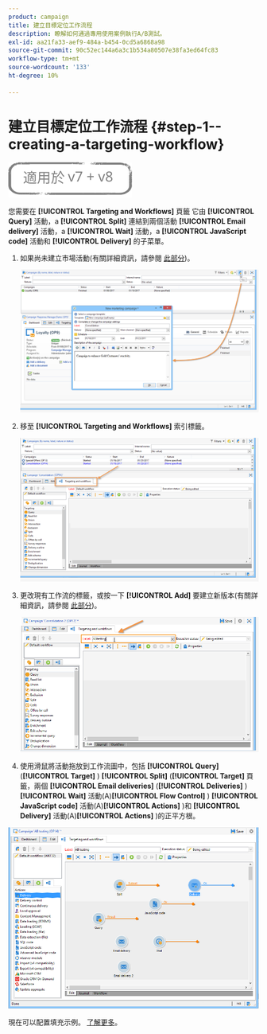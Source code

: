 ```yaml
---
product: campaign
title: 建立目標定位工作流程
description: 瞭解如何通過專用使用案例執行A/B測試。
exl-id: aa21fa33-aef9-484a-b454-0cd5a6868a98
source-git-commit: 90c52ec144a6a3c1b534a80507e38fa3ed64fc83
workflow-type: tm+mt
source-wordcount: '133'
ht-degree: 10%

---
```


# 建立目標定位工作流程 {#step-1--creating-a-targeting-workflow}

![](../../assets/common.svg)

您需要在 **[!UICONTROL Targeting and Workflows]** 頁籤 它由 **[!UICONTROL Query]** 活動，a **[!UICONTROL Split]** 連結到兩個活動 **[!UICONTROL Email delivery]** 活動，a **[!UICONTROL Wait]** 活動，a **[!UICONTROL JavaScript code]** 活動和 **[!UICONTROL Delivery]** 的子菜單。

1. 如果尚未建立市場活動(有關詳細資訊，請參閱 [此部分](../../campaign/using/setting-up-marketing-campaigns.md#creating-a-campaign))。

   ![](assets/use_case_abtesting_targetwkfl_001.png)

1. 移至 **[!UICONTROL Targeting and Workflows]** 索引標籤。

   ![](assets/use_case_abtesting_targetwkfl_002.png)

1. 更改現有工作流的標籤，或按一下 **[!UICONTROL Add]** 要建立新版本(有關詳細資訊，請參閱 [此部分](../../campaign/using/marketing-campaign-deliveries.md#selecting-the-target-population))。

   ![](assets/use_case_abtesting_targetwkfl_003.png)

1. 使用滑鼠將活動拖放到工作流圖中，包括 **[!UICONTROL Query]** (**[!UICONTROL Target]** ) **[!UICONTROL Split]** (**[!UICONTROL Target]** 頁籤，兩個 **[!UICONTROL Email deliveries]** (**[!UICONTROL Deliveries]** ) **[!UICONTROL Wait]** 活動(A)**[!UICONTROL Flow Control]** ) **[!UICONTROL JavaScript code]** 活動(A)**[!UICONTROL Actions]** )和 **[!UICONTROL Delivery]** 活動(A)**[!UICONTROL Actions]** )的正平方根。

![](assets/use_case_abtesting_targetwkfl_004.png)

現在可以配置填充示例。 [了解更多](a-b-testing-uc-population-samples.md)。
